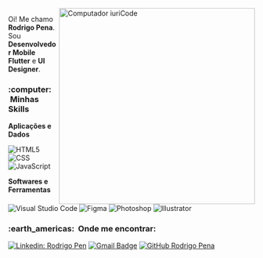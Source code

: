 <img src="https://raw.githubusercontent.com/MicaelliMedeiros/micaellimedeiros/master/image/computer-illustration.png" min-width="400px" max-width="400px" width="400px" align="right" alt="Computador iuriCode">

<p align="left"> 
  Oi! Me chamo <strong>Rodrigo Pena</strong>.<br>
  Sou <strong>Desenvolvedor Mobile Flutter</strong> e <strong>UI Designer</strong>.<br>
</p>

<h3> :computer: &nbsp;Minhas Skills </h3>

**Aplicações e Dados**

  ![HTML5](https://img.shields.io/badge/-HTML5-333333?style=flat&logo=HTML5)
  ![CSS](https://img.shields.io/badge/-CSS-333333?style=flat&logo=CSS3&logoColor=1572B6)
  ![JavaScript](https://img.shields.io/badge/-Flutter-333333?style=flat&logo=flutter)

**Softwares e Ferramentas**

  ![Visual Studio Code](https://img.shields.io/badge/-Visual%20Studio%20Code-333333?style=flat&logo=visual-studio-code&logoColor=007ACC)
  ![Figma](https://img.shields.io/badge/-Figma-333333?style=flat&logo=figma&logoColor=007ACC)
  ![Photoshop](https://img.shields.io/badge/-Photoshop-333333?style=flat&logo=adobe-photoshop&logoColor=007ACC)
  ![Illustrator](https://img.shields.io/badge/-Illustrator-333333?style=flat&logo=adobe-illustrator&logoColor=007ACC)  

<h3> :earth_americas: &nbsp;Onde me encontrar: </h3> 

[![Linkedin: Rodrigo Pen](https://img.shields.io/badge/-joaorodrigopena-blue?style=flat-square&logo=Linkedin&logoColor=white&link=https://www.linkedin.com/in/joaorodrigopena)](https://www.linkedin.com/in/joaorodrigopena)
[![Gmail Badge](https://img.shields.io/badge/-joaorodrigopena@gmail.com-white?style=flat-square&logo=Gmail&logoColor=red&link=mailto:joaorodrigopena@gmail.com)](mailto:joaorodrigopena@gmail.com)
[![GitHub Rodrigo Pena]( https://img.shields.io/github/followers/RodrigoPena?label=follow&style=social)](https://github.com/rodrigospena)

